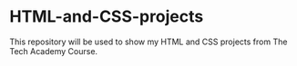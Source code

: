 # HTML-and-CSS-projects
This repository will be used to show my HTML and CSS projects from The Tech Academy Course.
